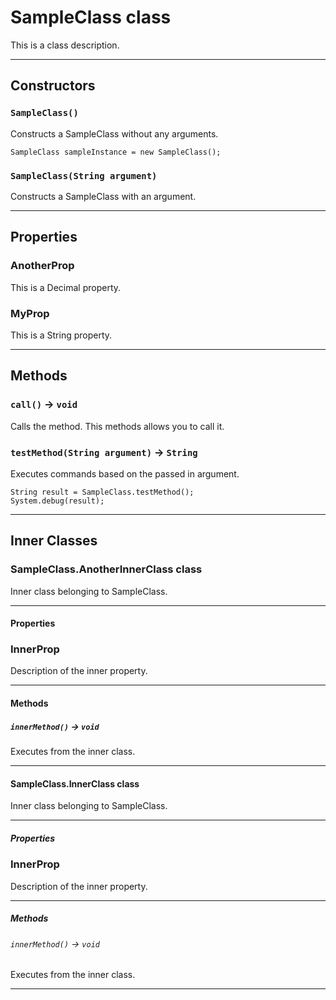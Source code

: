 # SampleClass class

This is a class description.

---
## Constructors
### `SampleClass()`

Constructs a SampleClass without any arguments.
```<pre>
SampleClass sampleInstance = new SampleClass();
```

### `SampleClass(String argument)`

Constructs a SampleClass with an argument.

---
## Properties

### AnotherProp

This is a Decimal property.

### MyProp

This is a String property.

---
## Methods
### `call()` → `void`

Calls the method. This methods allows you to call it.

### `testMethod(String argument)` → `String`

Executes commands based on the passed in argument.
```<pre>
String result = SampleClass.testMethod();
System.debug(result);
```

---
## Inner Classes

### SampleClass.AnotherInnerClass class

Inner class belonging to SampleClass.

---
#### Properties

### InnerProp

Description of the inner property.

---
#### Methods
##### `innerMethod()` → `void`

Executes from the inner class.

---
#### SampleClass.InnerClass class

Inner class belonging to SampleClass.

---
##### Properties

### InnerProp

Description of the inner property.

---
##### Methods
###### `innerMethod()` → `void`

Executes from the inner class.

---
